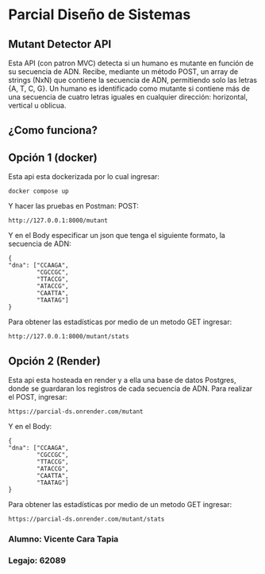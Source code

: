 # Parcial Diseño de Sistemas
## Mutant Detector API
Esta API (con patron MVC) detecta si un humano es mutante en función de su secuencia de ADN. Recibe, mediante un método POST, un array de strings (NxN) que contiene la secuencia de ADN, permitiendo solo las letras {A, T, C, G}. Un humano es identificado como mutante si contiene más de una secuencia de cuatro letras iguales en cualquier dirección: horizontal, vertical u oblicua.
## ¿Como funciona?
## Opción 1 (docker)
Esta api esta dockerizada por lo cual ingresar:
```
docker compose up
```
Y hacer las pruebas en Postman:
POST:
```
http://127.0.0.1:8000/mutant
```
Y en el Body especificar un json que tenga el siguiente formato, la secuencia de ADN:
```
{ 
"dna": ["CCAAGA", 
        "CGCCGC", 
        "TTACCG", 
        "ATACCG", 
        "CAATTA", 
        "TAATAG"]
}
```
Para obtener las estadísticas por medio de un metodo GET ingresar:
```
http://127.0.0.1:8000/mutant/stats
```
## Opción 2 (Render)
Esta api esta hosteada en render y a ella una base de datos Postgres, donde se guardaran los registros de cada secuencia de ADN.
Para realizar el POST, ingresar:
```
https://parcial-ds.onrender.com/mutant
```
Y en el Body:
```
{ 
"dna": ["CCAAGA", 
        "CGCCGC", 
        "TTACCG", 
        "ATACCG", 
        "CAATTA", 
        "TAATAG"]
}
```
Para obtener las estadísticas por medio de un metodo GET ingresar:
```
https://parcial-ds.onrender.com/mutant/stats
```

### Alumno: Vicente Cara Tapia
### Legajo: 62089
